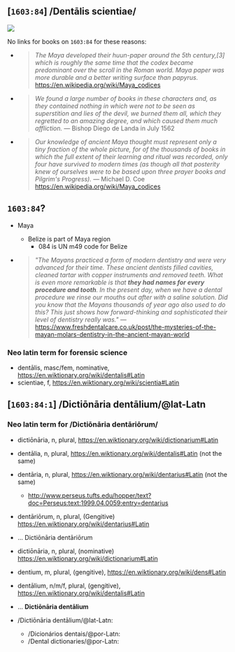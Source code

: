 ## [`1603:84`] /Dentālis scientiae/

[![](https://i.pinimg.com/564x/cd/ef/35/cdef357b5053fe3dd1f50467a9385982.jpg)](https://www.elitereaders.com/ancient-mayans-dentistry/)

No links for books on `1603:84` for these reasons:
- > _The Maya developed their huun-paper around the 5th century,[3] which is roughly the same time that the codex became predominant over the scroll in the Roman world. Maya paper was more durable and a better writing surface than papyrus._ https://en.wikipedia.org/wiki/Maya_codices
- > _We found a large number of books in these characters and, as they contained nothing in which were not to be seen as superstition and lies of the devil, we burned them all, which they regretted to an amazing degree, and which caused them much affliction._ — Bishop Diego de Landa in July 1562
- > _Our knowledge of ancient Maya thought must represent only a tiny fraction of the whole picture, for of the thousands of books in which the full extent of their learning and ritual was recorded, only four have survived to modern times (as though all that posterity knew of ourselves were to be based upon three prayer books and Pilgrim's Progress)._ — Michael D. Coe https://en.wikipedia.org/wiki/Maya_codices


## `1603:84`?
- Maya
  - Belize is part of Maya region
    - 084 is UN m49 code for Belize

- > _"The Mayans practiced a form of modern dentistry and were very advanced for their time. These ancient dentists filled cavities, cleaned tartar with copper instruments and removed teeth. What is even more remarkable is that **they had names for every procedure and tooth**. In the present day, when we have a dental procedure we rinse our mouths out after with a saline solution. Did you know that the Mayans thousands of year ago also used to do this? This just shows how forward-thinking and sophisticated their level of dentistry really was."_ — https://www.freshdentalcare.co.uk/post/the-mysteries-of-the-mayan-molars-dentistry-in-the-ancient-mayan-world

### Neo latin term for forensic science
- dentālis, masc/fem, nominative, https://en.wiktionary.org/wiki/dentalis#Latin
- scientiae, f, https://en.wiktionary.org/wiki/scientia#Latin

<!-- ## [`1603:84:1`] /dentāle vocābulāriō/

  ### Neo latin term for /dentāle vocābulāriō/
- dentālis, masc/fem, nominative, https://en.wiktionary.org/wiki/dentalis#Latin
- vocābulāria, https://en.wiktionary.org/wiki/vocabularium#Latin
- dens, https://en.wiktionary.org/wiki/dens#Latin -->

## [`1603:84:1`] /Dictiōnāria dentālium/@lat-Latn

### Neo latin term for /Dictiōnāria dentāriōrum/
- dictiōnāria, n, plural, https://en.wiktionary.org/wiki/dictionarium#Latin
- dentālia, n, plural, https://en.wiktionary.org/wiki/dentalis#Latin (not the same)
- dentāria, n, plural, https://en.wiktionary.org/wiki/dentarius#Latin (not the same)
  - http://www.perseus.tufts.edu/hopper/text?doc=Perseus:text:1999.04.0059:entry=dentarius
- dentāriōrum, n, plural, (Gengitive) https://en.wiktionary.org/wiki/dentarius#Latin
- ... Dictiōnāria dentāriōrum

- dictiōnāria, n, plural, (nominative) https://en.wiktionary.org/wiki/dictionarium#Latin
- dentium, m, plural, (gengitive), https://en.wiktionary.org/wiki/dens#Latin
- dentālium, n/m/f, plural, (gengitive), https://en.wiktionary.org/wiki/dentalis#Latin
- ... **Dictiōnāria dentālium**

- /Dictiōnāria dentālium/@lat-Latn:
  - /Dicionários dentais/@por-Latn:
  - /Dental dictionaries/@por-Latn:

